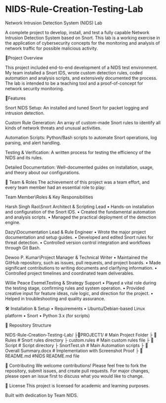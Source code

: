 # NIDS-Rule-Creation-Testing-Lab

Network Intrusion Detection System (NIDS) Lab

A complete project to develop, install, and test a fully capable Network Intrusion Detection System based on Snort. This lab is a working exercise in the application of cybersecurity concepts for the monitoring and analysis of network traffic for possible malicious activity.

📖Project Overview

This project included end-to-end development of a NIDS test environment. My team installed a Snort IDS, wrote custom detection rules, coded automation and analysis scripts, and extensively documented the process. The lab is intended to be a teaching tool and a proof-of-concept for network security monitoring.

🚀Features

Snort NIDS Setup: An installed and tuned Snort for packet logging and intrusion detection.

Custom Rule Generation: An array of custom-made Snort rules to identify all kinds of network threats and   unusual activities.

Automation Scripts: Python/Bash scripts to automate Snort operations, log parsing, and alert handling.

Testing & Verification: A written process for testing the efficiency of the NIDS and its rules.

Detailed Documentation: Well-documented guides on installation, usage, and theory about our configurations.

👥 Team & Roles
The achievement of this project was a team effort, and every team member had an essential role to play:

Team Member\Roles & Key Responsibilities

Harsh Singh Rao\Snort Architect & Scripting Lead
• Hands-on installation and configuration of the Snort IDS.
• Created the fundamental automation and analysis scripts.
• Managed the practical deployment of the detection engine.

Dazy\Documentation Lead & Rule Engineer
• Wrote the major project documentation and setup guides.
• Developed and edited Snort rules for threat detection.
• Controlled version control integration and workflows through Git Bash.

Dewoo P. Kumar\Project Manager & Technical Writer
• Maintained the GitHub repository, such as issues, pull requests, and project boards.
• Made significant contributions to writing documents and clarifying    information.
• Controlled project timelines and coordinated team deliverables.

Willie Peace Eseme\Testing & Strategy Support
• Played a vital role during the testing stage, confirming rules and system operation.
• Provided creative input for feature ideas, rule logic, and direction for the project.
• Helped in troubleshooting and quality assurance.

🛠️ Installation & Setup
•	Requirements
•	Ubuntu/Debian-based Linux platform
•	Snort
•	Python 3.x (for scripts)

📁 Repository Structure

NIDS-Rule-Creation-Testing-Lab/
├📁PROJECT1/                                       # Main Project Folder
     ├ 📁Rules                                           # Snort rules directory
          ├ custom.rules                               # Main custom rules file
     ├ 📁Script                                           # Script directory
          ├ SnortTest.sh                                # Main Automation scripts
     ├ 📄Overall Summary.docx             # Implementation with Screenshot Proof
     ├ 📄README.md                              #NIDS README.md file

🤝 Contributing
We welcome contributions! Please feel free to fork the repository, submit issues, and create pull requests. For major changes, please open an issue first to discuss what you would like to change.

📄 License
This project is licensed for academic and learning purposes.

Built with dedication by Team NIDS.